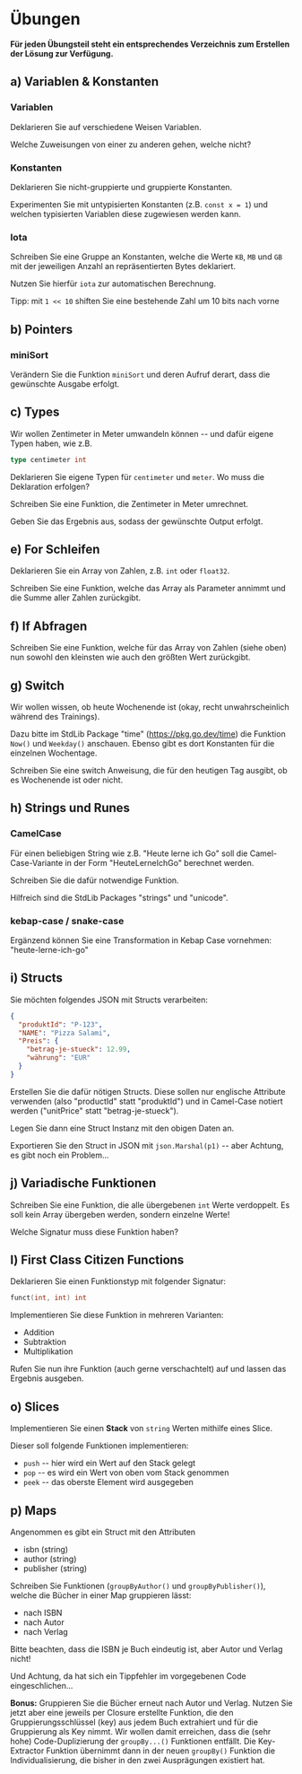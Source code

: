 # Übungen

**Für jeden Übungsteil steht ein entsprechendes Verzeichnis zum Erstellen der Lösung zur Verfügung.**

## a) Variablen & Konstanten

### Variablen

Deklarieren Sie auf verschiedene Weisen Variablen.

Welche Zuweisungen von einer zu anderen gehen, welche nicht?

### Konstanten

Deklarieren Sie nicht-gruppierte und gruppierte Konstanten.

Experimenten Sie mit untypisierten Konstanten (z.B. `const x = 1`) und welchen typisierten Variablen diese zugewiesen werden kann.
### Iota

Schreiben Sie eine Gruppe an Konstanten, welche die Werte `KB`, `MB` und `GB` mit der jeweiligen Anzahl an repräsentierten Bytes deklariert.

Nutzen Sie hierfür `iota` zur automatischen Berechnung.

Tipp: mit `1 << 10` shiften Sie eine bestehende Zahl um 10 bits nach vorne

## b) Pointers

### miniSort

Verändern Sie die Funktion `miniSort` und deren Aufruf derart, dass die gewünschte Ausgabe
erfolgt.

## c) Types

Wir wollen Zentimeter in Meter umwandeln können -- und dafür eigene Typen haben, wie z.B.

````go
type centimeter int
````

Deklarieren Sie eigene Typen für `centimeter` und `meter`. Wo muss die Deklaration erfolgen?

Schreiben Sie eine Funktion, die Zentimeter in Meter umrechnet.

Geben Sie das Ergebnis aus, sodass der gewünschte Output erfolgt.

## e) For Schleifen

Deklarieren Sie ein Array von Zahlen, z.B. `int` oder `float32`.

Schreiben Sie eine Funktion, welche das Array als Parameter annimmt und
die Summe aller Zahlen zurückgibt.

## f) If Abfragen

Schreiben Sie eine Funktion, welche für das Array von Zahlen (siehe oben)
nun sowohl den kleinsten wie auch den größten Wert zurückgibt.

## g) Switch

Wir wollen wissen, ob heute Wochenende ist (okay, recht unwahrscheinlich während des Trainings).

Dazu bitte im StdLib Package "time" (https://pkg.go.dev/time) die Funktion `Now()` und `Weekday()` anschauen. Ebenso
gibt es dort Konstanten für die einzelnen Wochentage.

Schreiben Sie eine switch Anweisung, die für den heutigen Tag ausgibt, ob es Wochenende ist oder nicht.

## h) Strings und Runes

### CamelCase

Für einen beliebigen String wie z.B. "Heute lerne ich Go" soll die Camel-Case-Variante in der Form "HeuteLerneIchGo"
berechnet werden.

Schreiben Sie die dafür notwendige Funktion.

Hilfreich sind die StdLib Packages "strings" und "unicode".

### kebap-case / snake-case

Ergänzend können Sie eine Transformation in Kebap Case vornehmen: "heute-lerne-ich-go"

## i) Structs

Sie möchten folgendes JSON mit Structs verarbeiten:

````json
{
  "produktId": "P-123",
  "NAME": "Pizza Salami",
  "Preis": {
    "betrag-je-stueck": 12.99,
    "währung": "EUR"
  }
}
````

Erstellen Sie die dafür nötigen Structs. Diese sollen nur englische Attribute verwenden
(also "productId" statt "produktId") und in Camel-Case notiert werden ("unitPrice" statt "betrag-je-stueck").

Legen Sie dann eine Struct Instanz mit den obigen Daten an.

Exportieren Sie den Struct in JSON mit `json.Marshal(p1)` -- aber Achtung, es gibt noch ein Problem...

## j) Variadische Funktionen

Schreiben Sie eine Funktion, die alle übergebenen `int` Werte verdoppelt. Es soll kein Array übergeben werden,
sondern einzelne Werte!

Welche Signatur muss diese Funktion haben?

## l) First Class Citizen Functions

Deklarieren Sie einen Funktionstyp mit folgender Signatur:

````go
funct(int, int) int
````

Implementieren Sie diese Funktion in mehreren Varianten:

* Addition
* Subtraktion
* Multiplikation

Rufen Sie nun ihre Funktion (auch gerne verschachtelt) auf und lassen
das Ergebnis ausgeben.

## o) Slices

Implementieren Sie einen **Stack** von `string` Werten mithilfe eines Slice.

Dieser soll folgende Funktionen implementieren:

* `push` -- hier wird ein Wert auf den Stack gelegt
* `pop` -- es wird ein Wert von oben vom Stack genommen
* `peek` -- das oberste Element wird ausgegeben

## p) Maps

Angenommen es gibt ein Struct mit den Attributen

* isbn (string)
* author (string)
* publisher (string)

Schreiben Sie Funktionen (`groupByAuthor()` und `groupByPublisher()`), welche die Bücher in einer Map gruppieren lässt:

* nach ISBN
* nach Autor
* nach Verlag

Bitte beachten, dass die ISBN je Buch eindeutig ist, aber Autor und Verlag nicht!

Und Achtung, da hat sich ein Tippfehler im vorgegebenen Code eingeschlichen...

**Bonus:** Gruppieren Sie die Bücher erneut nach Autor und Verlag. Nutzen Sie jetzt aber eine jeweils per Closure
erstellte Funktion, die den Gruppierungsschlüssel (key) aus jedem Buch extrahiert und für die Gruppierung als Key nimmt.
Wir wollen damit erreichen, dass die (sehr hohe) Code-Duplizierung der `groupBy...()` Funktionen entfällt. Die
Key-Extractor Funktion übernimmt dann in der neuen `groupBy()` Funktion die Individualisierung, die bisher in den
zwei Ausprägungen existiert hat.